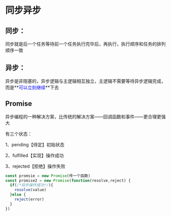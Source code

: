 # 同步异步

## 同步：

同步就是后一个任务等待前一个任务执行完毕后，再执行，执行顺序和任务的排列顺序一致

## 异步：

异步是非阻塞的，异步逻辑与主逻辑相互独立，主逻辑不需要等待异步逻辑完成，而是**<font color='blue'>可以立刻继续</font>**下去

## Promise

异步编程的一种解决方案，比传统的解决方案——回调函数和事件——更合理更强大

有三个状态：

1、pending【待定】初始状态

2、fulfilled【实现】操作成功

3、rejected【拒绝】操作失败

```JavaScript
const promsie = new Promise(传一个函数)
const promise2 = new Promise(function(resolve,reject) {
  if(/*异步操作成功*/){
    resolve(value)
  }else {
    reject(error)
  }
})
```

